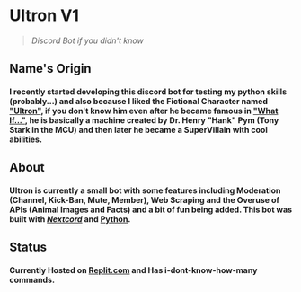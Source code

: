 
# **Ultron V1**
> *Discord Bot if you didn't know*

## Name's Origin
#### I recently started developing this discord bot for testing my python skills (probably...) and also because I liked the Fictional Character named ["Ultron"](https://www.marvel.com/characters/ultron), if you don't know him even after he became famous in ["What If..."](marvel.com/tv-shows/animation/what-if/1), he is basically a machine created by Dr. Henry "Hank" Pym (Tony Stark in the MCU) and then later he became a SuperVillain with cool abilities. 

## About
#### Ultron is currently a small bot with some features including Moderation (Channel, Kick-Ban, Mute, Member), Web Scraping and the Overuse of APIs (Animal Images and Facts) and a bit of fun being added. **This bot was built with [_Nextcord_](https://github.com/nextcord/nextcord)** and [Python](https://en.wikipedia.org/wiki/Python_(programming_language)). 

## Status
#### Currently Hosted on [Replit.com](https://replit.com/@xyzabc10) and Has i-dont-know-how-many commands.

